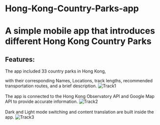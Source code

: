 # Hong-Kong-Country-Parks-app
# A simple mobile app that introduces different Hong Kong Country Parks

<h2>Features:</h2> 
The app included 33 country parks in Hong Kong, <br/>

with their corresponding Names, Locations, track lengths, recommended transportation routes, and a brief description.
![Track1](https://github.com/user-attachments/assets/16e2908a-c07e-4991-927d-c2eb2566e749)
<br/>
<br/>
The app is connected to the Hong Kong Observatory API and Google Map API to provide accurate information.
![Track2](https://github.com/user-attachments/assets/f183b6ef-ad19-4565-86f3-1910b56c67de)
<br/>
<br/>
Dark and Light mode switching and content translation are built inside the app.
![Track3](https://github.com/user-attachments/assets/0f4bd7ae-d9c3-48b8-a4d9-99c0658f1b2d)

